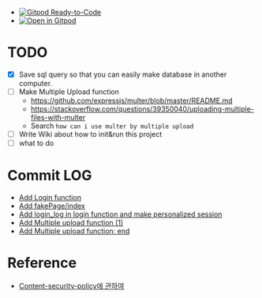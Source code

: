* [![Gitpod Ready-to-Code](https://img.shields.io/badge/Gitpod-ready--to--code-blue?logo=gitpod)](https://gitpod.io/#https://github.com/<your-org>/<your-project>)
* [![Open in Gitpod](https://gitpod.io/button/open-in-gitpod.svg)](https://gitpod.io/#https://github.com/Aaaaiiiiiee/familly_blog_practice)

# TODO
- [x] Save sql query so that you can easily make database in another computer.
- [ ] Make Multiple Upload function
    * https://github.com/expressjs/multer/blob/master/README.md
    * https://stackoverflow.com/questions/39350040/uploading-multiple-files-with-multer
    * Search `how can i use multer by multiple upload`
- [ ] Write Wiki about how to init&run this project
- [ ] what to do

# Commit LOG
* [Add Login function](https://github.com/Aaaaiiiiiee/family_blog_practice/commit/85781019622bdefd4c0ad1e584f2f984ebc3ab0e)
* [Add fakePage/index](https://github.com/Aaaaiiiiiee/family_blog_practice/commit/e1db4f6fb1f6554a42af01ce340b66b518748334)
* [Add login_log in login function and make personalized session](https://github.com/Aaaaiiiiiee/family_blog_practice/commit/3bfd6f1ff6d7957940b89c6713d1a14a47d8c903)
* [Add Multiple upload function (1)](https://github.com/Aaaaiiiiiee/family_blog_practice/commit/2a95a1c6b77065d6e7760a295bf00223ee76138d)
* [Add Multiple upload function: end](https://github.com/Aaaaiiiiiee/family_blog_practice/commit/72a9f0c994dc54b6636d4ff3c73b897a596ebc62)

# Reference
* [Content-security-policy에 관하여](https://developers.google.com/web/fundamentals/security/csp?hl=ko)